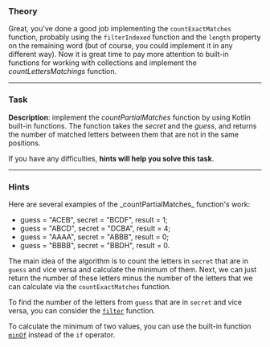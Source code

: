 ### Theory

Great, you've done a good job implementing the `countExactMatches` function, 
probably using the `filterIndexed` function and the `length` property on the remaining word (but of course, you could implement it in any different way).
Now it is great time to pay more attention to built-in functions for working with collections and implement the _countLettersMatchings_ function.

___

### Task

**Description**: implement the _countPartialMatches_ function by using Kotlin built-in functions. The function takes the _secret_ and the _guess_,
and returns the number of matched letters between them that are not in the same positions.

If you have any difficulties, **hints will help you solve this task**.

----

### Hints

<div class="Hint">
Here are several examples of the _countPartialMatches_ function's work:

- guess = "ACEB", secret = "BCDF", result = 1;
- guess = "ABCD", secret = "DCBA", result = 4;
- guess = "AAAA", secret = "ABBB", result = 0;
- guess = "BBBB", secret = "BBDH", result = 0.
</div>

<div class="Hint">

The main idea of the algorithm is to count the letters in `secret` that are in `guess` and vice versa and calculate the minimum of them.
Next, we can just return the number of these letters minus the number of the letters 
that we can calculate via the <code>countExactMatches</code> function.
</div>

<div class="Hint">

To find the number of the letters from <code>guess</code> that are in <code>secret</code> and vice versa, 
you can consider the <a href="https://kotlinlang.org/api/latest/jvm/stdlib/kotlin.text/filter.html"><code>filter</code></a> function.
</div>

<div class="Hint">

To calculate the minimum of two values, you can use the built-in function <a href="https://kotlinlang.org/api/latest/jvm/stdlib/kotlin.comparisons/min-of.html"><code>minOf</code></a> instead of the `if` operator.
</div>
